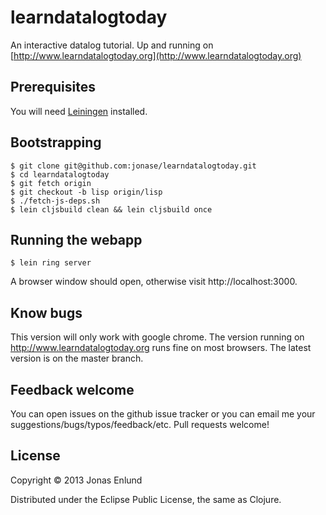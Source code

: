 # learndatalogtoday

An interactive datalog tutorial. Up and running on [http://www.learndatalogtoday.org](http://www.learndatalogtoday.org)

## Prerequisites

You will need [Leiningen](https://github.com/technomancy/leiningen) installed.

## Bootstrapping

    $ git clone git@github.com:jonase/learndatalogtoday.git
    $ cd learndatalogtoday
    $ git fetch origin
    $ git checkout -b lisp origin/lisp
    $ ./fetch-js-deps.sh
    $ lein cljsbuild clean && lein cljsbuild once

## Running the webapp

    $ lein ring server

A browser window should open, otherwise visit http://localhost:3000.

## Know bugs

This version will only work with google chrome. The version running on
http://www.learndatalogtoday.org runs fine on most browsers. The
latest version is on the master branch.

## Feedback welcome

You can open issues on the github issue tracker or you can email me your suggestions/bugs/typos/feedback/etc. Pull requests welcome!

## License

Copyright © 2013 Jonas Enlund

Distributed under the Eclipse Public License, the same as Clojure.
